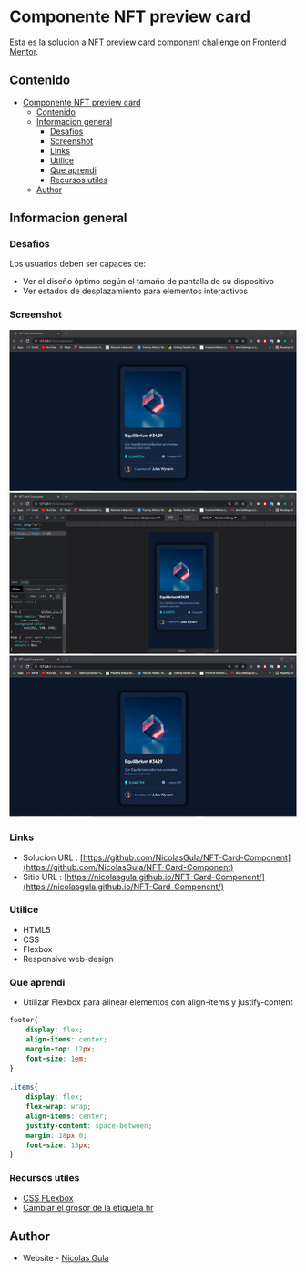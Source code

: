 # Componente NFT preview card 

Esta es la solucion a [NFT preview card component challenge on Frontend Mentor](https://www.frontendmentor.io/challenges/nft-preview-card-component-SbdUL_w0U). 

## Contenido

- [Componente NFT preview card](#componente-nft-preview-card)
  - [Contenido](#contenido)
  - [Informacion general](#informacion-general)
    - [Desafios](#desafios)
    - [Screenshot](#screenshot)
    - [Links](#links)
    - [Utilice](#utilice)
    - [Que aprendi](#que-aprendi)
    - [Recursos utiles](#recursos-utiles)
  - [Author](#author)


## Informacion general

### Desafios

Los usuarios deben ser capaces de:

- Ver el diseño óptimo según el tamaño de pantalla de su dispositivo
- Ver estados de desplazamiento para elementos interactivos

### Screenshot

![](./screenshots/fullscreen.png)
![](./screenshots/responsive.png)
![](./screenshots/inaction.gif)


### Links

- Solucion URL : [https://github.com/NicolasGula/NFT-Card-Component](https://github.com/NicolasGula/NFT-Card-Component)
- Sitio URL : [https://nicolasgula.github.io/NFT-Card-Component/](https://nicolasgula.github.io/NFT-Card-Component/)

### Utilice

- HTML5
- CSS
- Flexbox
- Responsive web-design


### Que aprendi

- Utilizar Flexbox para alinear elementos con align-items y justify-content



```css
footer{
    display: flex;
    align-items: center;
    margin-top: 12px;
    font-size: 1em;
}

.items{
    display: flex;
    flex-wrap: wrap;
    align-items: center;
    justify-content: space-between;
    margin: 18px 0;
    font-size: 15px;
}
```

### Recursos utiles

- [CSS FLexbox](https://www.w3schools.com/css/css3_flexbox.asp)
- [Cambiar el grosor de la etiqueta hr](https://stackoverflow.com/questions/4151743/how-can-i-change-the-thickness-of-my-hr-tag) 


## Author

- Website - [Nicolas Gula](https://www.your-site.com)

